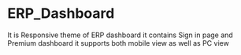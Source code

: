 # ERP_Dashboard
It is Responsive theme of ERP dashboard 
it contains Sign in page and Premium dashboard 
it supports both mobile view as well as PC view 
